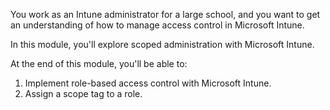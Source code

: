 You work as an Intune administrator for a large school, and you want to get an understanding of how to manage access control in Microsoft Intune.

In this module, you'll explore scoped administration with Microsoft Intune.

At the end of this module, you'll be able to:

1. Implement role-based access control with Microsoft Intune.
1. Assign a scope tag to a role.

